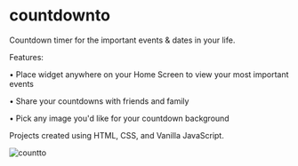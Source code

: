 # countdownto

Countdown timer for the important events & dates in your life. 

Features: 

• Place widget anywhere on your Home Screen to view your most important events 

• Share your countdowns with friends and family 

• Pick any image you'd like for your countdown background

Projects created using HTML, CSS, and Vanilla JavaScript. 

![countto](https://user-images.githubusercontent.com/37697829/135233349-acd5101a-6a2c-4c66-bdb9-f393f6650f20.PNG)
